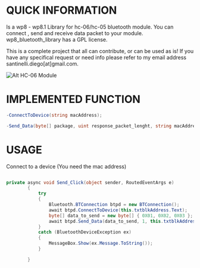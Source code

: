 QUICK INFORMATION
=====================
Is a wp8 - wp8.1 Library for hc-06/hc-05 bluetooth module.
You can connect , send and receive data packet to your module.
wp8_bluetooth_library has a GPL license.

This is a complete project that all can contribute, or can be used as is!
If you have any specifical request or need info please refer to my email address santinelli.diego[at]gmail.com.

![Alt HC-06 Module](https://www.github.com/bgvsan/wp8_bluetooth_library/bluetooth-HC05-01.jpg "HC-06 Module")

IMPLEMENTED FUNCTION
=====================

```csharp
-ConnectToDevice(string macAddress);

-Send_Data(byte[] package, uint response_packet_lenght, string macAddress)
```

USAGE
=====================

Connect to a device (You need the mac address)

```csharp

```

```csharp
private async void Send_Click(object sender, RoutedEventArgs e)
        {
            try
            {
                Bluetooth.BTConnection btpd = new BTConnection();
                await btpd.ConnectToDevice(this.txtblkAddress.Text);
                byte[] data_to_send = new byte[] { 0X01, 0X02, 0X03 };
                await btpd.Send_Data(data_to_send, 1, this.txtblkAddress.Text);
            }
            catch (BluetoothDeviceException ex)
            {
                MessageBox.Show(ex.Message.ToString());
            }

        }
```
